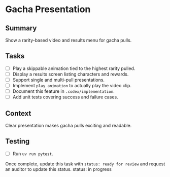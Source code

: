 # Gacha Presentation

## Summary
Show a rarity-based video and results menu for gacha pulls.

## Tasks
- [ ] Play a skippable animation tied to the highest rarity pulled.
- [ ] Display a results screen listing characters and rewards.
- [ ] Support single and multi-pull presentations.
- [ ] Implement `play_animation` to actually play the video clip.
- [ ] Document this feature in `.codex/implementation`.
- [ ] Add unit tests covering success and failure cases.

## Context
Clear presentation makes gacha pulls exciting and readable.

## Testing
- [ ] Run `uv run pytest`.

Once complete, update this task with `status: ready for review` and request an auditor to update this status.
status: in progress

